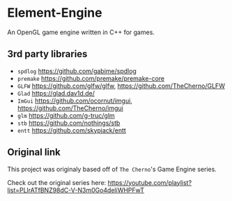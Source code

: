 # Element-Engine
An OpenGL game engine written in C++ for games.

## 3rd party libraries
- `spdlog` https://github.com/gabime/spdlog
- `premake` https://github.com/premake/premake-core
- `GLFW` https://github.com/glfw/glfw, https://github.com/TheCherno/GLFW
- `Glad` https://glad.dav1d.de/
- `ImGui` https://github.com/ocornut/imgui, https://github.com/TheCherno/imgui
- `glm` https://github.com/g-truc/glm
- `stb` https://github.com/nothings/stb
- `entt` https://github.com/skypjack/entt

## Original link
This project was originaly based off of `The Cherno`'s Game Engine series.

Check out the original series here: https://youtube.com/playlist?list=PLlrATfBNZ98dC-V-N3m0Go4deliWHPFwT
